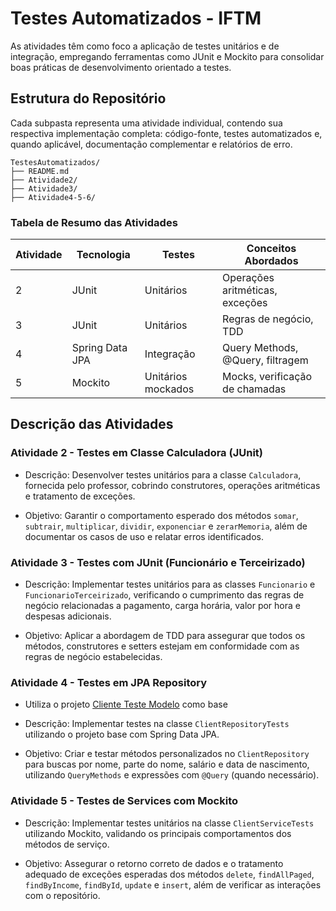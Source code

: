 # **Testes Automatizados - IFTM**

As atividades têm como foco a aplicação de testes unitários e de integração, empregando ferramentas como JUnit e Mockito para consolidar boas práticas de desenvolvimento orientado a testes.

## Estrutura do Repositório

Cada subpasta representa uma atividade individual, contendo sua respectiva implementação completa: código-fonte, testes automatizados e, quando aplicável, documentação complementar e relatórios de erro.

    TestesAutomatizados/
    ├── README.md
    ├── Atividade2/
    ├── Atividade3/
    ├── Atividade4-5-6/

### **Tabela de Resumo das Atividades**

| Atividade | Tecnologia      | Testes             | Conceitos Abordados              |
| --------- | --------------- | ------------------ | -------------------------------- |
| 2         | JUnit           | Unitários          | Operações aritméticas, exceções  |
| 3         | JUnit           | Unitários          | Regras de negócio, TDD           |
| 4         | Spring Data JPA | Integração         | Query Methods, @Query, filtragem |
| 5         | Mockito         | Unitários mockados | Mocks, verificação de chamadas   |

## Descrição das Atividades

### **Atividade 2 - Testes em Classe Calculadora (JUnit)**

- Descrição: Desenvolver testes unitários para a classe `Calculadora`, fornecida pelo professor, cobrindo construtores, operações aritméticas e tratamento de exceções.

- Objetivo: Garantir o comportamento esperado dos métodos `somar`, `subtrair`, `multiplicar`, `dividir`, `exponenciar` e `zerarMemoria`, além de documentar os casos de uso e relatar erros identificados.

### **Atividade 3 - Testes com JUnit (Funcionário e Terceirizado)**

- Descrição: Implementar testes unitários para as classes `Funcionario` e `FuncionarioTerceirizado`, verificando o cumprimento das regras de negócio relacionadas a pagamento, carga horária, valor por hora e despesas adicionais.

- Objetivo: Aplicar a abordagem de TDD para assegurar que todos os métodos, construtores e setters estejam em conformidade com as regras de negócio estabelecidas.

### **Atividade 4 - Testes em JPA Repository**

- Utiliza o projeto [Cliente Teste Modelo](https://github.com/brunoqp78/cliente-teste-modelo.git) como base

- Descrição: Implementar testes na classe `ClientRepositoryTests` utilizando o projeto base com Spring Data JPA.

- Objetivo: Criar e testar métodos personalizados no `ClientRepository` para buscas por nome, parte do nome, salário e data de nascimento, utilizando `QueryMethods` e expressões com `@Query` (quando necessário).

### **Atividade 5 - Testes de Services com Mockito**

- Descrição: Implementar testes unitários na classe `ClientServiceTests` utilizando Mockito, validando os principais comportamentos dos métodos de serviço.

- Objetivo: Assegurar o retorno correto de dados e o tratamento adequado de exceções esperadas dos métodos `delete`, `findAllPaged`, `findByIncome`, `findById`, `update` e `insert`, além de verificar as interações com o repositório.
